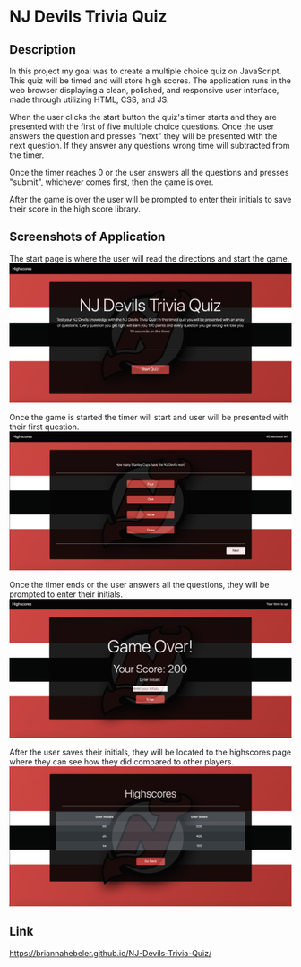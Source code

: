# NJ Devils Trivia Quiz

## Description

In this project my goal was to create a multiple choice quiz on JavaScript. This quiz will be timed and will store high scores. The application runs in the web browser displaying a clean, polished, and responsive user interface, made through utilizing HTML, CSS, and JS.

When the user clicks the start button the quiz's timer starts and they are presented with the first of five multiple choice questions. Once the user answers the question and presses "next" they will be presented with the next question. If they answer any questions wrong time will subtracted from the timer.

Once the timer reaches 0 or the user answers all the questions and presses "submit", whichever comes first, then the game is over.

After the game is over the user will be prompted to enter their initials to save their score in the high score library.


## Screenshots of Application  
The start page is where the user will read the directions and start the game.
![](./assets/images/startPage.png)  

Once the game is started the timer will start and user will be presented with their first question.
![](./assets/images/questions.png)  

Once the timer ends or the user answers all the questions, they will be prompted to enter their initials.
![](./assets/images/initialScreen.png)  

After the user saves their initials, they will be located to the highscores page where they can see how they did compared to other players.
![](./assets/images/highscores.png)  

## Link
https://briannahebeler.github.io/NJ-Devils-Trivia-Quiz/
